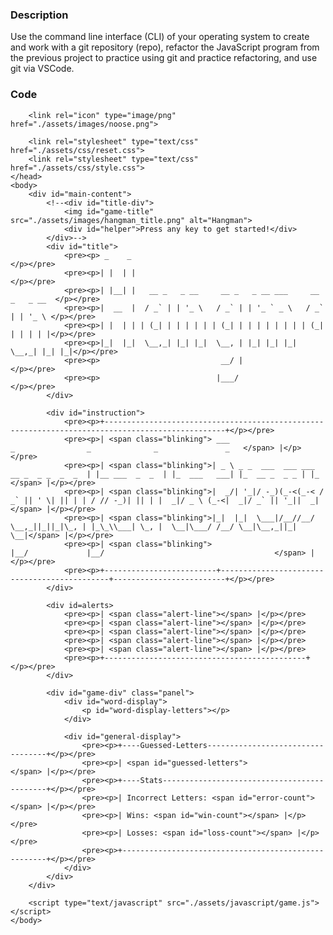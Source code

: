 ### Description

Use the command line interface (CLI) of your operating system to create and work with a git repository (repo), refactor the JavaScript program from the previous project to practice using git and practice refactoring, and use git via VSCode.

### Code

<!DOCTYPE html>
<html lang="en">
	<head>
		<meta charset="UTF-8">
		<title>Hangman</title>

		<link rel="icon" type="image/png" href="./assets/images/noose.png">

		<link rel="stylesheet" type="text/css" href="./assets/css/reset.css">
		<link rel="stylesheet" type="text/css" href="./assets/css/style.css">
	</head>
	<body>
		<div id="main-content">
			<!--<div id="title-div">
				<img id="game-title" src="./assets/images/hangman_title.png" alt="Hangman">
				<div id="helper">Press any key to get started!</div>
			</div>-->
			<div id="title">
				<pre><p> _    _                                                     </p></pre>
				<pre><p>| |  | |                                                    </p></pre>
				<pre><p>| |__| |   __ _   _ __     __ _   _ __ ___     __ _   _ __  </p></pre>
				<pre><p>|  __  |  / _` | | '_ \   / _` | | '_ ` _ \   / _` | | '_ \ </p></pre>
				<pre><p>| |  | | | (_| | | | | | | (_| | | | | | | | | (_| | | | | |</p></pre>
				<pre><p>|_|  |_|  \__,_| |_| |_|  \__, | |_| |_| |_|  \__,_| |_| |_|</p></pre>
				<pre><p>                           __/ |                            </p></pre>
				<pre><p>                          |___/                             </p></pre>
			</div>

			<div id="instruction">
				<pre><p>+-------------------------------------------------------------------------------------------------+</p></pre>
				<pre><p>| <span class="blinking"> ___                                       _                _              _               _   </span> |</p></pre>
				<pre><p>| <span class="blinking">| _ \ _ _  ___  ___ ___  __ _  _ _  _  _  | |__ ___  _  _  | |_  ___   ___| |_  __ _  _ _ | |_ </span> |</p></pre>
				<pre><p>| <span class="blinking">|  _/| '_|/ -_)(_-<(_-< / _` || ' \| || | | / // -_)| || | |  _|/ _ \ (_-<|  _|/ _` || '_||  _|</span> |</p></pre>
				<pre><p>| <span class="blinking">|_|  |_|  \___|/__//__/ \__,_||_||_|\_, | |_\_\\___| \_, |  \__|\___/ /__/ \__|\__,_||_|   \__|</span> |</p></pre>
				<pre><p>| <span class="blinking">                                    |__/             |__/                                      </span> |</p></pre>
				<pre><p>+-------------------------+---------------------------------------------+-------------------------+</p></pre>
			</div>

			<div id=alerts>
				<pre><p>| <span class="alert-line"></span> |</p></pre>
				<pre><p>| <span class="alert-line"></span> |</p></pre>
				<pre><p>| <span class="alert-line"></span> |</p></pre>
				<pre><p>| <span class="alert-line"></span> |</p></pre>
				<pre><p>| <span class="alert-line"></span> |</p></pre>
				<pre><p>+---------------------------------------------+</p></pre>
			</div>

			<div id="game-div" class="panel">
				<div id="word-display">
					<p id="word-display-letters"></p>
				</div>

				<div id="general-display">
					<pre><p>+----Guessed-Letters----------------------------------+</p></pre>
					<pre><p>| <span id="guessed-letters">                                                   </span> |</p></pre>
					<pre><p>+----Stats--------------------------------------------+</p></pre>
					<pre><p>| Incorrect Letters: <span id="error-count"></span> |</p></pre>
					<pre><p>| Wins: <span id="win-count"></span> |</p></pre>
					<pre><p>| Losses: <span id="loss-count"></span> |</p></pre>
					<pre><p>+-----------------------------------------------------+</p></pre>
				</div>
			</div>
		</div>

		<script type="text/javascript" src="./assets/javascript/game.js"></script>
	</body>
</html>
